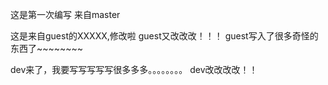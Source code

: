 这是第一次编写 来自master

这是来自guest的XXXXX,修改啦
guest又改改改！！！
guest写入了很多奇怪的东西了~~~~~~~~

dev来了，我要写写写写写很多多多。。。。。。。。
dev改改改改！！
